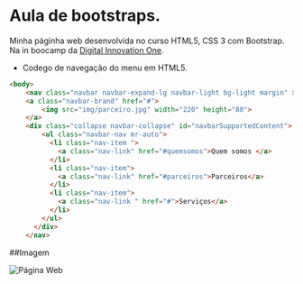 # Aula de bootstraps.

Minha páginha web desenvolvida no curso HTML5, CSS 3 com Bootstrap.
Na in boocamp da  [Digital Innovation One][DIO].

- Codego de navegação do menu em HTML5.



```html
<body>
    <nav class="navbar navbar-expand-lg navbar-light bg-light margin" >
    <a class="navbar-brand" href="#">
        <img src="img/parceiro.jpg" width="220" height="80">
    </a>
    <div class="collapse navbar-collapse" id="navbarSupportedContent">
        <ul class="navbar-nav mr-auto">
          <li class="nav-item ">
            <a class="nav-link" href="#quemsomos">Quem somos </a>
          </li>
          <li class="nav-item">
            <a class="nav-link" href="#parceiros">Parceiros</a>
          </li>
          <li class="nav-item">
            <a class="nav-link " href="#">Serviços</a>
          </li>
        </ul>
      </div>
    </nav>
```


 ##Imagem

![Página Web](https://i.imgur.com/RvoUYhi.png "Página Web")

[DIO]: https://web.digitalinnovation.one/home "Digital Innovation One"
